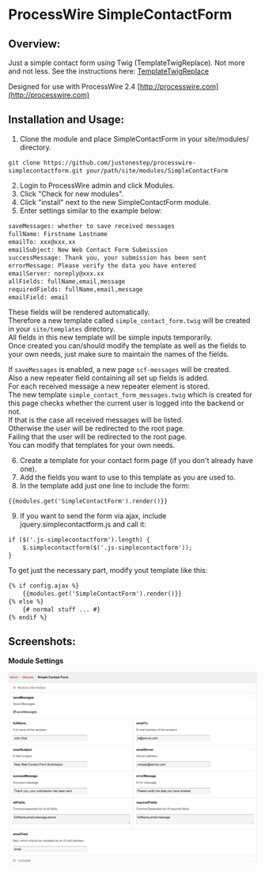 # ProcessWire SimpleContactForm

## Overview:

Just a simple contact form using Twig (TemplateTwigReplace). Not more and not less.
See the instructions here: [TemplateTwigReplace](http://modules.processwire.com/modules/template-twig-replace)

Designed for use with ProcessWire 2.4
[http://processwire.com](http://processwire.com)

## Installation and Usage:

1. Clone the module and place SimpleContactForm in your site/modules/ directory. 

```
git clone https://github.com/justonestep/processwire-simplecontactform.git your/path/site/modules/SimpleContactForm
```

2. Login to ProcessWire admin and click Modules. 
3. Click "Check for new modules".
4. Click "install" next to the new SimpleContactForm module. 
5. Enter settings similar to the example below:

```
saveMessages: whether to save received messages
fullName: Firstname Lastname
emailTo: xxx@xxx.xx
emailSubject: New Web Contact Form Submission
successMessage: Thank you, your submission has been sent
errorMessage: Please verify the data you have entered
emailServer: noreply@xxx.xx
allFields: fullName,email,message
requiredFields: fullName,email,message
emailField: email
```

These fields will be rendered automatically.  
Therefore a new template called `simple_contact_form.twig` will be created in your `site/templates` directory.  
All fields in this new template will be simple inputs temporarily.  
Once created you can/should modify the template as well as the fields to your own needs, 
just make sure to maintain the names of the fields.  

If `saveMessages` is enabled, a new page `scf-messages` will be created.  
Also a new repeater field containing all set up fields is added.  
For each received message a new repeater element is stored.  
The new template `simple_contact_form_messages.twig` which is created for this page checks 
whether the current user is logged into the backend or not.  
If that is the case all received messages will be listed.  
Otherwise the user will be redirected to the root page.  
Failing that the user will be redirected to the root page.  
You can modify that templates for your own needs.

6. Create a template for your contact form page (if you don't already have one).
7. Add the fields you want to use to this template as you are used to.
8. In the template add just one line to include the form:

```
{{modules.get('SimpleContactForm').render()}}
```

9. If you want to send the form via ajax, include jquery.simplecontactform.js and call it:

```
if ($('.js-simplecontactform').length) {
	$.simplecontactform($('.js-simplecontactform'));
}
```

To get just the necessary part, modify yout template like this:

```
{% if config.ajax %}
	{{modules.get('SimpleContactForm').render()}}
{% else %}
	{# normal stuff ... #}
{% endif %}
```

## Screenshots:

**Module Settings**

![screenshot](screens/module-settings.png)
